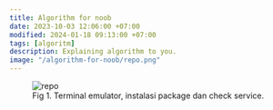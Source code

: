 ```yaml
---
title: Algorithm for noob
date: 2023-10-03 12:06:00 +07:00
modified: 2024-01-18 09:13:00 +07:00
tags: [algoritm]
description: Explaining algorithm to you.
image: "/algorithm-for-noob/repo.png"
---
```


<figure>
<img src="/algorithm-for-noob/repoi.png" alt="repo">
<figcaption>Fig 1. Terminal emulator, instalasi package dan check service.<figcaption>
</figure>
